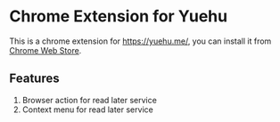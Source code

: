 # Chrome Extension for Yuehu

This is a chrome extension for <https://yuehu.me/>, you can install it from
[Chrome Web Store](https://chrome.google.com/webstore/detail/eggjaaihinpppofbllpdboemabgljaie).


## Features

1. Browser action for read later service
2. Context menu for read later service
